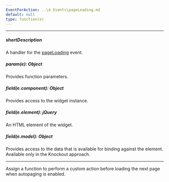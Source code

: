 ```yaml
---
EventForAction: ..\4 Events\pageLoading.md
default: null
type: function(e)
---
```

---
##### shortDescription
A handler for the [pageLoading](/api-reference/10%20UI%20Widgets/dxList/4%20Events/pageLoading.md '/Documentation/ApiReference/UI_Widgets/dxList/Events/#pageLoading') event.

##### param(e): Object
Provides function parameters.

##### field(e.component): Object
Provides access to the widget instance.

##### field(e.element): jQuery
An HTML element of the widget.

##### field(e.model): Object
Provides access to the data that is available for binding against the element. Available only in the Knockout approach.

---
Assign a function to perform a custom action before loading the next page when autopaging is enabled.